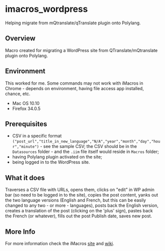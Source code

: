 # imacros_wordpress

Helping migrate from mQtranslate/qTranslate plugin onto Polylang.

## Overview

Macro created for migrating a WordPress site from QTranslate/mQtranslate plugin onto Polylang.

## Environment

This worked for me. Some commands may not work with iMacros in Chrome - depends on environment, having file access app installed, chance, etc.

* Mac OS 10.10
* Firefox 34.0.5

## Prerequisites

* CSV in a specific format `("post_url","title_in_new_language","N/A","year","month","day","hour","minute")` - see the sample CSV; the CSV should be in the `Datasources` folder - and the `.iim` file itself would reside in `Macros` folder;
* having Polylang plugin activated on the site;
* being logged in to the WordPress site.

## What it does

Traverses a CSV file with URLs, opens them, clicks on "edit" in WP admin bar (so need to be logged in to the site), copies the post content, yanks out the two language versions (English and French, but this can be easily changed to any two - or more - languages), posts back the English version, creates a translation of the post (clicking on the 'plus' sign), pastes back the French (or whatever), fills out the post Publish date, saves new post.

## More Info

For more information check the iMacros [site](http://imacros.net/overview) and [wiki](http://wiki.imacros.net/Main_Page).
